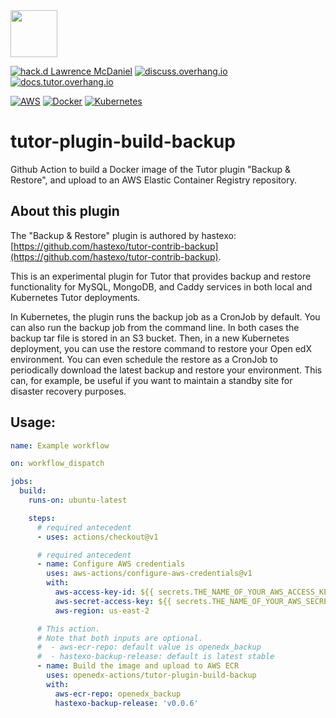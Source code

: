 <img src="https://avatars.githubusercontent.com/u/40179672" width="75">

[![hack.d Lawrence McDaniel](https://img.shields.io/badge/hack.d-Lawrence%20McDaniel-orange.svg)](https://lawrencemcdaniel.com)
[![discuss.overhang.io](https://img.shields.io/static/v1?logo=discourse&label=Forums&style=flat-square&color=ff0080&message=discuss.overhang.io)](https://discuss.overhang.io)
[![docs.tutor.overhang.io](https://img.shields.io/static/v1?logo=readthedocs&label=Documentation&style=flat-square&color=blue&message=docs.tutor.overhang.io)](https://docs.tutor.overhang.io)

[![AWS](https://img.shields.io/badge/AWS-%23FF9900.svg?style=for-the-badge&logo=amazon-aws&logoColor=white)](https://aws.amazon.com/)
[![Docker](https://img.shields.io/badge/docker-%230db7ed.svg?style=for-the-badge&logo=docker&logoColor=white)](https://www.docker.com/)
[![Kubernetes](https://img.shields.io/badge/kubernetes-%23326ce5.svg?style=for-the-badge&logo=kubernetes&logoColor=white)](https://kubernetes.io/)

# tutor-plugin-build-backup

Github Action to build a Docker image of the Tutor plugin "Backup & Restore", and upload to an AWS Elastic Container Registry repository.

## About this plugin

The "Backup & Restore" plugin is authored by hastexo: [https://github.com/hastexo/tutor-contrib-backup](https://github.com/hastexo/tutor-contrib-backup).

This is an experimental plugin for Tutor that provides backup and restore functionality for MySQL, MongoDB, and Caddy services in both local and Kubernetes Tutor deployments.

In Kubernetes, the plugin runs the backup job as a CronJob by default. You can also run the backup job from the command line. In both cases the backup tar file is stored in an S3 bucket. Then, in a new Kubernetes deployment, you can use the restore command to restore your Open edX environment. You can even schedule the restore as a CronJob to periodically download the latest backup and restore your environment. This can, for example, be useful if you want to maintain a standby site for disaster recovery purposes.

## Usage:


```yaml
name: Example workflow

on: workflow_dispatch

jobs:
  build:
    runs-on: ubuntu-latest

    steps:
      # required antecedent
      - uses: actions/checkout@v1

      # required antecedent
      - name: Configure AWS credentials
        uses: aws-actions/configure-aws-credentials@v1
        with:
          aws-access-key-id: ${{ secrets.THE_NAME_OF_YOUR_AWS_ACCESS_KEY_ID }}
          aws-secret-access-key: ${{ secrets.THE_NAME_OF_YOUR_AWS_SECRET_ACCESS_KEY }}
          aws-region: us-east-2

      # This action.
      # Note that both inputs are optional.
      #  - aws-ecr-repo: default value is openedx_backup
      #  - hastexo-backup-release: default is latest stable
      - name: Build the image and upload to AWS ECR
        uses: openedx-actions/tutor-plugin-build-backup
        with:
          aws-ecr-repo: openedx_backup
          hastexo-backup-release: 'v0.0.6'
```
